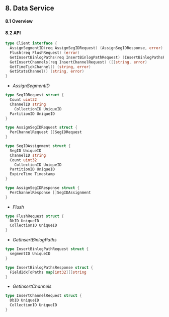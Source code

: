 

## 8. Data Service



#### 8.1 Overview



#### 8.2 API

```go
type Client interface {
  AssignSegmentID(req AssignSegIDRequest) (AssignSegIDResponse, error)
  Flush(req FlushRequest) (error)
  GetInsertBinlogPaths(req InsertBinlogPathRequest) (InsertBinlogPathsResponse, error)
  GetInsertChannels(req InsertChannelRequest) ([]string, error)
  GetTimeTickChannel() (string, error)
  GetStatsChannel() (string, error)
}
```



* *AssignSegmentID*

```go
type SegIDRequest struct {
  Count uint32
  ChannelID string
	CollectionID UniqueID
  PartitionID UniqueID
}

type AssignSegIDRequest struct {
  PerChannelRequest []SegIDRequest
}

type SegIDAssignment struct {
  SegID UniqueID
  ChannelID string
  Count uint32
	CollectionID UniqueID
  PartitionID UniqueID
  ExpireTime Timestamp
}

type AssignSegIDResponse struct {
  PerChannelResponse []SegIDAssignment
}
```



* *Flush*

```go
type FlushRequest struct {
  DbID UniqueID
  CollectionID UniqueID
}
```



* *GetInsertBinlogPaths*

```go
type InsertBinlogPathRequest struct {
  segmentID UniqueID
}

type InsertBinlogPathsResponse struct {
  FieldIdxToPaths map[int32][]string
}
```



* *GetInsertChannels*

```go
type InsertChannelRequest struct {
  DbID UniqueID
  CollectionID UniqueID
}
```

